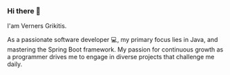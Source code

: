 ### Hi there 👋

I'am Verners Grikitis.

As a passionate software developer 💻, my primary focus lies in Java, 
and mastering the Spring Boot framework. 
My passion for continuous growth as a programmer drives me to engage in diverse projects that challenge me daily.

